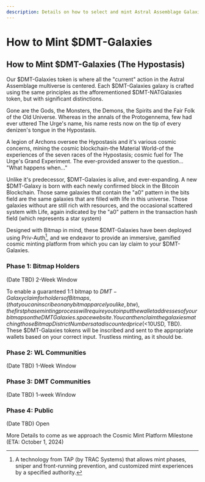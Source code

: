 ```yaml
---
description: Details on how to select and mint Astral Assemblage Galaxies
---
```


# How to Mint $DMT-Galaxies

## How to Mint $DMT-Galaxies (The Hypostasis)

Our $DMT-Galaxies token is where all the "current" action in the Astral Assemblage multiverse is centered. Each $DMT-Galaxies galaxy is crafted using the same principles as the afforementioned $DMT-NATGalaxies token, but with significant distinctions.

Gone are the Gods, the Monsters, the Demons, the Spirits and the Fair Folk of the Old Universe. Whereas in the annals of the Protogennema, few had ever uttered The Urge's name, his name rests now on the tip of every denizen's tongue in the Hypostasis.

A legion of Archons oversee the Hypostasis and it's various cosmic concerns, mining the cosmic blockchain-the Material World-of the experiences of the seven races of the Hypostasis; cosmic fuel for The Urge's Grand Experiment. The ever-provided answer to the question... "What happens when..."

Unlike it's predecessor, $DMT-Galaxies is alive, and ever-expanding. A new $DMT-Galaxy is born with each newly confirmed block in the Bitcoin Blockchain. Those same galaxies that contain the "a0" pattern in the bits field are the same galaxies that are filled with life in this universe. Those galaxies without are still rich with resources, and the occasional scattered system with Life, again indicated by the "a0" pattern in the transaction hash field (which represents a star system)

Designed with Bitmap in mind, these $DMT-Galaxies have been deployed using Priv-Auth[^1], and we endeavor to provide an immersive, gamified cosmic minting platform from which you can lay claim to your $DMT-Galaxies.

### Phase 1: Bitmap Holders&#x20;

(Date TBD) 2-Week Window

To enable a guaranteed 1:1 bitmap to $DMT-Galaxy claim for holders of Bitmaps, (that you can inscribe on any bitmap parcel you like, btw), the first phase minting process will require you to input the wallet addresses of your bitmaps on the DMTGalaxies.space website. You can then claim the galaxies matching those Bitmap District Numbers at a discounted price (<$10USD, TBD). These $DMT-Galaxies tokens will be inscribed and sent to the appropriate wallets based on your correct input. Trustless minting, as it should be.

### Phase 2:  WL Communities

(Date TBD) 1-Week Window

### Phase 3: DMT Communities

(Date TBD) 1-week Window

### Phase 4: Public

(Date TBD) Open

More Details to come as we approach the Cosmic Mint Platform Milestone (ETA: October 1, 2024)

[^1]: A technology from TAP (by TRAC Systems) that allows mint phases, sniper and front-running prevention,  and customized mint experiences by a specified authority.
